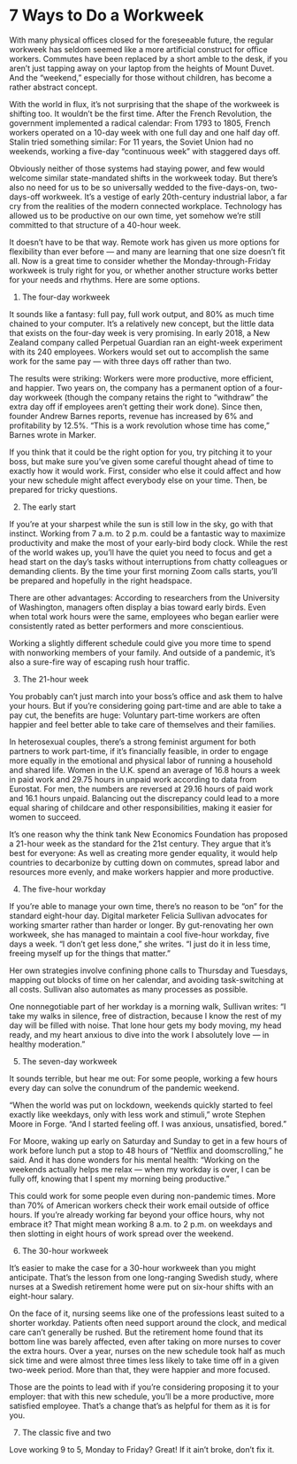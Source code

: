 # 7 Ways to Do a Workweek

With many physical offices closed for the foreseeable future, the regular workweek has seldom seemed like a more artificial construct for office workers. Commutes have been replaced by a short amble to the desk, if you aren’t just tapping away on your laptop from the heights of Mount Duvet. And the “weekend,” especially for those without children, has become a rather abstract concept.

With the world in flux, it’s not surprising that the shape of the workweek is shifting too. It wouldn’t be the first time. After the French Revolution, the government implemented a radical calendar: From 1793 to 1805, French workers operated on a 10-day week with one full day and one half day off. Stalin tried something similar: For 11 years, the Soviet Union had no weekends, working a five-day “continuous week” with staggered days off.

Obviously neither of those systems had staying power, and few would welcome similar state-mandated shifts in the workweek today. But there’s also no need for us to be so universally wedded to the five-days-on, two-days-off workweek. It’s a vestige of early 20th-century industrial labor, a far cry from the realities of the modern connected workplace. Technology has allowed us to be productive on our own time, yet somehow we’re still committed to that structure of a 40-hour week.

It doesn’t have to be that way. Remote work has given us more options for flexibility than ever before — and many are learning that one size doesn’t fit all. Now is a great time to consider whether the Monday-through-Friday workweek is truly right for you, or whether another structure works better for your needs and rhythms. Here are some options.

1. The four-day workweek

It sounds like a fantasy: full pay, full work output, and 80% as much time chained to your computer. It’s a relatively new concept, but the little data that exists on the four-day week is very promising. In early 2018, a New Zealand company called Perpetual Guardian ran an eight-week experiment with its 240 employees. Workers would set out to accomplish the same work for the same pay — with three days off rather than two.

The results were striking: Workers were more productive, more efficient, and happier. Two years on, the company has a permanent option of a four-day workweek (though the company retains the right to “withdraw” the extra day off if employees aren’t getting their work done). Since then, founder Andrew Barnes reports, revenue has increased by 6% and profitability by 12.5%. “This is a work revolution whose time has come,” Barnes wrote in Marker.

If you think that it could be the right option for you, try pitching it to your boss, but make sure you’ve given some careful thought ahead of time to exactly how it would work. First, consider who else it could affect and how your new schedule might affect everybody else on your time. Then, be prepared for tricky questions.

2. The early start

If you’re at your sharpest while the sun is still low in the sky, go with that instinct. Working from 7 a.m. to 2 p.m. could be a fantastic way to maximize productivity and make the most of your early-bird body clock. While the rest of the world wakes up, you’ll have the quiet you need to focus and get a head start on the day’s tasks without interruptions from chatty colleagues or demanding clients. By the time your first morning Zoom calls starts, you’ll be prepared and hopefully in the right headspace.

There are other advantages: According to researchers from the University of Washington, managers often display a bias toward early birds. Even when total work hours were the same, employees who began earlier were consistently rated as better performers and more conscientious.

Working a slightly different schedule could give you more time to spend with nonworking members of your family. And outside of a pandemic, it’s also a sure-fire way of escaping rush hour traffic.

3. The 21-hour week

You probably can’t just march into your boss’s office and ask them to halve your hours. But if you’re considering going part-time and are able to take a pay cut, the benefits are huge: Voluntary part-time workers are often happier and feel better able to take care of themselves and their families.

In heterosexual couples, there’s a strong feminist argument for both partners to work part-time, if it’s financially feasible, in order to engage more equally in the emotional and physical labor of running a household and shared life. Women in the U.K. spend an average of 16.8 hours a week in paid work and 29.75 hours in unpaid work according to data from Eurostat. For men, the numbers are reversed at 29.16 hours of paid work and 16.1 hours unpaid. Balancing out the discrepancy could lead to a more equal sharing of childcare and other responsibilities, making it easier for women to succeed.

It’s one reason why the think tank New Economics Foundation has proposed a 21-hour week as the standard for the 21st century. They argue that it’s best for everyone: As well as creating more gender equality, it would help countries to decarbonize by cutting down on commutes, spread labor and resources more evenly, and make workers happier and more productive.

4. The five-hour workday

If you’re able to manage your own time, there’s no reason to be “on” for the standard eight-hour day. Digital marketer Felicia Sullivan advocates for working smarter rather than harder or longer. By gut-renovating her own workweek, she has managed to maintain a cool five-hour workday, five days a week. “I don’t get less done,” she writes. “I just do it in less time, freeing myself up for the things that matter.”

Her own strategies involve confining phone calls to Thursday and Tuesdays, mapping out blocks of time on her calendar, and avoiding task-switching at all costs. Sullivan also automates as many processes as possible.

One nonnegotiable part of her workday is a morning walk, Sullivan writes: “I take my walks in silence, free of distraction, because I know the rest of my day will be filled with noise. That lone hour gets my body moving, my head ready, and my heart anxious to dive into the work I absolutely love — in healthy moderation.”

5. The seven-day workweek

It sounds terrible, but hear me out: For some people, working a few hours every day can solve the conundrum of the pandemic weekend.

“When the world was put on lockdown, weekends quickly started to feel exactly like weekdays, only with less work and stimuli,” wrote Stephen Moore in Forge. “And I started feeling off. I was anxious, unsatisfied, bored.”

For Moore, waking up early on Saturday and Sunday to get in a few hours of work before lunch put a stop to 48 hours of “Netflix and doomscrolling,” he said. And it has done wonders for his mental health: “Working on the weekends actually helps me relax — when my workday is over, I can be fully off, knowing that I spent my morning being productive.”

This could work for some people even during non-pandemic times. More than 70% of American workers check their work email outside of office hours. If you’re already working far beyond your office hours, why not embrace it? That might mean working 8 a.m. to 2 p.m. on weekdays and then slotting in eight hours of work spread over the weekend.

6. The 30-hour workweek

It’s easier to make the case for a 30-hour workweek than you might anticipate. That’s the lesson from one long-ranging Swedish study, where nurses at a Swedish retirement home were put on six-hour shifts with an eight-hour salary.

On the face of it, nursing seems like one of the professions least suited to a shorter workday. Patients often need support around the clock, and medical care can’t generally be rushed. But the retirement home found that its bottom line was barely affected, even after taking on more nurses to cover the extra hours. Over a year, nurses on the new schedule took half as much sick time and were almost three times less likely to take time off in a given two-week period. More than that, they were happier and more focused.

Those are the points to lead with if you’re considering proposing it to your employer: that with this new schedule, you’ll be a more productive, more satisfied employee. That’s a change that’s as helpful for them as it is for you.

7. The classic five and two

Love working 9 to 5, Monday to Friday? Great! If it ain’t broke, don’t fix it.